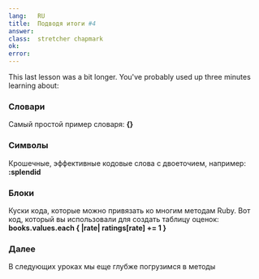 ```yaml
---
lang:   RU
title:  Подводя итоги #4
answer: 
class:  stretcher chapmark
ok:     
error:  
---
```


This last lesson was a bit longer. You've probably used up three minutes learning about:

### Словари
Самый простой пример словаря: __{}__

### Символы
Крошечные, эффективные кодовые слова с двоеточием, например: __:splendid__

### Блоки
Куски кода, которые можно привязать ко многим методам Ruby. Вот код, который вы использовали для
создать таблицу оценок:
    __books.values.each { |rate| ratings[rate] += 1 }__

### Далее
В следующих уроках мы еще глубже погрузимся в методы

